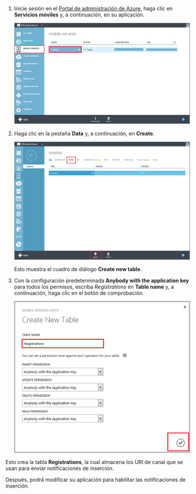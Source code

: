 1.  Inicie sesión en el [Portal de administración de Azure][1], haga
    clic en **Servicios móviles** y, a continuación, en su aplicación.
    
    ![](./media/mobile-services-create-new-push-table/mobile-services-selection.png)

2.  Haga clic en la pestaña **Data** y, a continuación, en **Create**.
    
    ![](./media/mobile-services-create-new-push-table/mobile-create-table.png)
    
    Esto muestra el cuadro de diálogo **Create new table**.

3.  Con la configuración predeterminada **Anybody with the application
    key** para todos los permisos, escriba *Registrations* en **Table
    name** y, a continuación, haga clic en el botón de comprobación.
    
    ![](./media/mobile-services-create-new-push-table/mobile-create-registrations-table.png)

Esto crea la tabla **Registrations**, la cual almacena los URI de canal
que se usan para enviar notificaciones de inserción.

Después, podrá modificar su aplicación para habilitar las notificaciones
de inserción.

<!-- URLs -->



[1]: https://manage.windowsazure.com/
